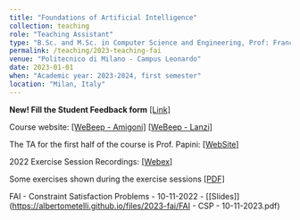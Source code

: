 ```yaml
---
title: "Foundations of Artificial Intelligence"
collection: teaching
role: "Teaching Assistant"
type: "B.Sc. and M.Sc. in Computer Science and Engineering, Prof: Francesco Amigoni and Pier Luca Lanzi"
permalink: /teaching/2023-teaching-fai
venue: "Politecnico di Milano - Campus Leonardo"
date: 2023-01-01
when: "Academic year: 2023-2024, first semester"
location: "Milan, Italy"
---
```


<b>New! Fill the Student Feedback form</b> [[Link]](https://forms.gle/cXdhh4VFFVeyHWo9A)

Course website: [[WeBeep - Amigoni]](https://webeep.polimi.it/course/view.php?id=7914) [[WeBeep - Lanzi]](https://webeep.polimi.it/course/view.php?id=7113) 

The TA for the first half of the course is Prof. Papini: [[WebSite]](https://t3p.github.io/teaching/)

2022 Exercise Session Recordings: [[Webex]](https://albertometelli.github.io/teaching/2022-teaching-fai)

Some exercises shown during the exercise sessions [[PDF]](https://albertometelli.github.io/files/2021-fai/exercises.pdf)

FAI - Constraint Satisfaction Problems - 10-11-2022 - [[Slides]](https://albertometelli.github.io/files/2023-fai/FAI - CSP - 10-11-2023.pdf)
